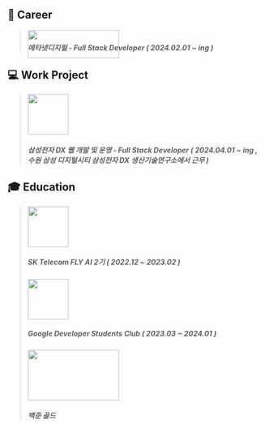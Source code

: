 ## :bank: Career
> <img src="https://github.com/user-attachments/assets/fcc8fb04-a57d-48ac-ab8a-8999ae0cd9f2" width="180" height="55" style="margin-bottom: -50px;"/><br>
> ##### 메타넷디지털 - Full Stack Developer ( 2024.02.01 ~ ing )

## 💻 Work Project
> <img src="https://github.com/user-attachments/assets/22a46572-51fc-48e8-81bc-d604eb8c4b54" width="80" height="80"/><br>
> ##### 삼성전자 DX 웹 개발 및 운영 - Full Stack Developer ( 2024.04.01 ~ ing , 수원 삼성 디지털시티 삼성전자 DX 생산기술연구소에서 근무 )

## :mortar_board: Education
> <img src="https://github.com/user-attachments/assets/40f166b7-0b7d-448d-a056-bd150d1be2af" width="80" height="80"/><br>
> 
> ##### SK Telecom FLY AI 2기 ( 2022.12 ~ 2023.02 )
>
> <img src="https://github.com/user-attachments/assets/8d2d4fbe-56bf-4ace-81d0-3bfc572dd9c7" width="80" height="80"/><br>
> ##### Google Developer Students Club ( 2023.03 ~ 2024.01 )
> 
> <img src="https://github.com/user-attachments/assets/7260405c-8176-4a65-b0d5-3774935d8276" width="180" height="100"/><br>
> ##### 백준 골드


<!--
**carrier1269/carrier1269** is a ✨ _special_ ✨ repository because its `README.md` (this file) appears on your GitHub profile.

Here are some ideas to get you started:

- 🔭 I’m currently working on ...
- 🌱 I’m currently learning ...
- 👯 I’m looking to collaborate on ...
- 🤔 I’m looking for help with ...
- 💬 Ask me about ...
- 📫 How to reach me: ...
- 😄😄 Pronouns: ...
- ⚡ Fun fact: ... 
-->
